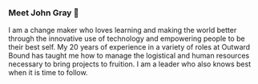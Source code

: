 ### Meet John Gray 👋

<!--
**meetjohngray/meetjohngray** is a ✨ _special_ ✨ repository because its `README.md` (this file) appears on your GitHub profile.

Here are some ideas to get you started:
- 🔭 I’m currently working on ...
- 🌱 I’m currently learning ...
- 👯 I’m looking to collaborate on ...
- 🤔 I’m looking for help with ...
- 💬 Ask me about ...
- 📫 How to reach me: ...
- 😄 Pronouns: ...
- ⚡ Fun fact: ...
-->

I am a change maker who loves learning and making the world better through the innovative use of technology and empowering people to be their best self. My 20 years of experience in a variety of roles at Outward Bound has taught me how to manage the logistical and human resources necessary to bring projects to fruition. I am a leader who also knows best when it is time to follow.
